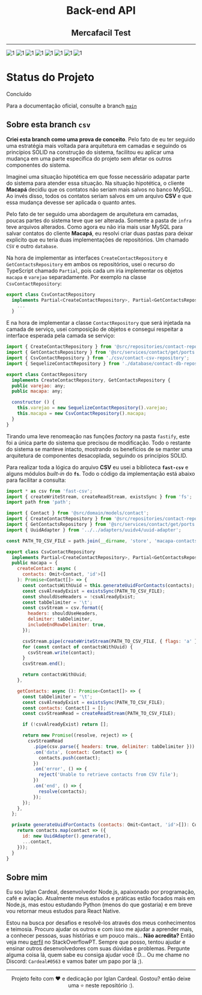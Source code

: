 <div align="center">

# Back-end API

## Mercafacil Test

</div>

---

![1](https://img.shields.io/static/v1?label=tests&message=passing&color=green&style=flat) ![1](https://img.shields.io/static/v1?label=ci&message=passing&color=yellow&style=flat) ![1](https://img.shields.io/static/v1?label=yarn&message=v1.22.10&color=blue&style=flat) ![1](https://img.shields.io/static/v1?label=node&message=v16&color=darkgreen&style=flat) ![1](https://img.shields.io/static/v1?label=docker&message=v19.03.13&color=lightblue&style=flat) ![1](https://img.shields.io/static/v1?label=docker-compose&message=1.27.4&color=darkblue&style=flat) ![1](https://img.shields.io/static/v1?label=git&message=v2.25.1&color=red&style=flat) ![1](https://img.shields.io/static/v1?label=fastify&message=v3.21.3&color=white&style=flat)

# Status do Projeto

Concluído

Para a documentação oficial, consulte a branch [`main`](https://github.com/IglanCardeal/mercafacil-test/tree/main)

## Sobre esta branch `csv`

**Criei esta branch como uma prova de conceito**. Pelo fato de eu ter seguido uma estratégia mais voltada para arquitetura em camadas e seguindo os princípios SOLID na construção do sistema, facilitou eu aplicar uma mudança em uma parte específica do projeto sem afetar os outros componentes do sistema.

Imaginei uma situação hipotética em que fosse necessário adapatar parte do sistema para atender essa situação. Na situação hipotética, o cliente **Macapá** decidiu que os contatos não seriam mais salvos no banco MySQL. Ao invés disso, todos os contatos seriam salvos em um arquivo **CSV** e que essa mudança devesse ser aplicada o quanto antes.

Pelo fato de ter seguido uma abordagem de arquitetura em camadas, poucas partes do sistema teve que ser alterada. Somente a pasta de `infra` teve arquivos alterados. Como agora eu não iria mais usar MySQL para salvar contatos do cliente **Macapá**, eu resolvi criar duas pastas para deixar explicito que eu teria duas implementações de repositórios. Um chamado `CSV` e outro `database`.

Na hora de implementar as interfaces `CreateContactRepository` e `GetContactsRepository` em ambos os repositórios, usei o recurso do TypeScript chamado `Partial`, pois cada um iria implementar os objetos `macapa` e `varejao` separadamente.
Por exemplo na classe `CsvContactRepository`:

```js
export class CsvContactRepository
  implements Partial<CreateContactRepository>, Partial<GetContactsRepository> {
    ...
  }
```

E na hora de implementar a classe `ContactRepository` que será injetada na camada de serviço, usei composição de objetos e consegui respeitar a interface esperada pela camada se serviço:

```js
import { CreateContactRepository } from '@src/repositories/contact-repository';
import { GetContactsRepository } from '@src/services/contact/get/ports';
import { CsvContactRepository } from './csv/contact-csv-repository';
import { SequelizeContactRepository } from './database/contact-db-repository';

export class ContactRepository
  implements CreateContactRepository, GetContactsRepository {
  public varejao: any;
  public macapa: any;

  constructor () {
    this.varejao = new SequelizeContactRepository().varejao;
    this.macapa = new CsvContactRepository().macapa;
  }
}
```

Tirando uma leve renomeação nas funções _factory_ na pasta `fastify`, este foi a única parte do sistema que precisou de modificação. Todo o restante do sistema se manteve intacto, mostrando os benefícios de se manter uma arquitetura de componentes desacoplada, seguindo os princípios SOLID.

Para realizar toda a lógica do arquivo **CSV** eu usei a biblioteca **`fast-csv`** e alguns módulos _built-in_ do **`fs`**.
Todo o código da implementação está abaixo para facilitar a consulta:

```js
import * as csv from 'fast-csv';
import { createWriteStream, createReadStream, existsSync } from 'fs';
import path from 'path';

import { Contact } from '@src/domain/models/contact';
import { CreateContactRepository } from '@src/repositories/contact-repository';
import { GetContactsRepository } from '@src/services/contact/get/ports';
import { UuidAdapter } from '../../adapters/uuidv4/uuid-adapter';

const PATH_TO_CSV_FILE = path.join(__dirname, 'store', 'macapa-contacts.csv');

export class CsvContactRepository
  implements Partial<CreateContactRepository>, Partial<GetContactsRepository> {
  public macapa = {
    createContact: async (
      contacts: Omit<Contact, 'id'>[]
    ): Promise<Contact[]> => {
      const contactsWithUuid = this.generateUuidForContacts(contacts);
      const csvAlreadyExist = existsSync(PATH_TO_CSV_FILE);
      const shouldUseHeaders = !csvAlreadyExist;
      const tabDelimiter = '\t';
      const csvStream = csv.format({
        headers: shouldUseHeaders,
        delimiter: tabDelimiter,
        includeEndRowDelimiter: true,
      });

      csvStream.pipe(createWriteStream(PATH_TO_CSV_FILE, { flags: 'a' }));
      for (const contact of contactsWithUuid) {
        csvStream.write(contact);
      }
      csvStream.end();

      return contactsWithUuid;
    },

    getContacts: async (): Promise<Contact[]> => {
      const tabDelimiter = '\t';
      const csvAlreadyExist = existsSync(PATH_TO_CSV_FILE);
      const contacts: Contact[] = [];
      const csvStreamRead = createReadStream(PATH_TO_CSV_FILE);

      if (!csvAlreadyExist) return [];

      return new Promise((resolve, reject) => {
        csvStreamRead
          .pipe(csv.parse({ headers: true, delimiter: tabDelimiter }))
          .on('data', (contact: Contact) => {
            contacts.push(contact);
          })
          .on('error', () => {
            reject('Unable to retrieve contacts from CSV file');
          })
          .on('end', () => {
            resolve(contacts);
          });
      });
    },
  };

  private generateUuidForContacts (contacts: Omit<Contact, 'id'>[]): Contact[] {
    return contacts.map(contact => ({
      id: new UuidAdapter().generate(),
      ...contact,
    }));
  }
}
```

## Sobre mim

Eu sou Iglan Cardeal, desenvolvedor Node.js, apaixonado por programação, café e aviação. Atualmente meus estudos e práticas estão focados mais em Node.js, mas estou estudando Python (menos do que gostaria) e em breve vou retornar meus estudos para React Native.

Estou na busca por desafios e resolvê-los através dos meus conhecimentos e teimosia. Procuro ajudar os outros e com isso me ajudar a aprender mais, a conhecer pessoas, suas histórias e um pouco mais... **Não acredita?** Então veja meu [perfil](https://pt.stackoverflow.com/users/95771/cmte-cardeal) no StackOverflowPT. Sempre que posso, tentou ajudar e ensinar outros desenvolvedores com suas dúvidas e problemas. Pergunte alguma coisa lá, quem sabe eu consiga ajudar você :D... Ou me chame no Discord: `Cardeal#0563` e vamos bater um papo por lá ;).

---

<div align="center">

Projeto feito com :heart: e dedicação por Iglan Cardeal. Gostou? então deixe uma :star: neste repositório :).

</div>

